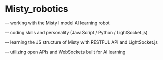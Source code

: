 # Misty_robotics

-- working with the Misty I model AI learning robot

-- coding skills and personality (JavaScript / Python / LightSocket.js)

-- learning the JS structure of Misty with RESTFUL API and LightSocket.js

-- utilizing open APIs and WebSockets built for AI learning
